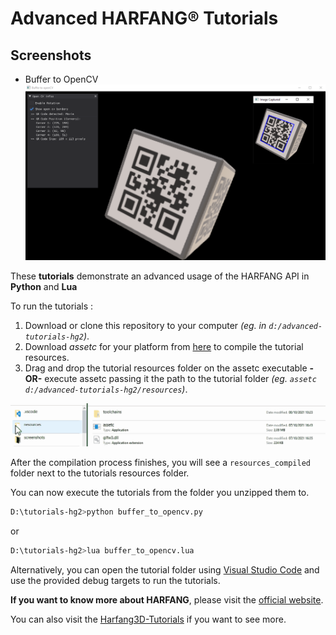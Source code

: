 # Advanced HARFANG® Tutorials

## Screenshots
* Buffer to OpenCV
![Buffer to OpenCV](screenshots/buffer_to_opencv_example.png)


These **tutorials** demonstrate an advanced usage of the HARFANG API in **Python** and **Lua**

To run the tutorials : 

1. Download or clone this repository to your computer _(eg. in `d:/advanced-tutorials-hg2`)_.
2. Download _assetc_ for your platform from [here](https://harfang3d.com/releases) to compile the tutorial resources.
3. Drag and drop the tutorial resources folder on the assetc executable **-OR-** execute assetc passing it the path to the tutorial folder _(eg. `assetc d:/advanced-tutorials-hg2/resources`)_.

![assetc drag & drop](https://github.com/harfang3d/image-storage/raw/main/tutorials/assetc.gif)

After the compilation process finishes, you will see a `resources_compiled` folder next to the tutorials resources folder.

You can now execute the tutorials from the folder you unzipped them to.

```bash
D:\tutorials-hg2>python buffer_to_opencv.py
```
or
```bash
D:\tutorials-hg2>lua buffer_to_opencv.lua
```

Alternatively, you can open the tutorial folder using [Visual Studio Code](https://code.visualstudio.com/) and use the provided debug targets to run the tutorials.

**If you want to know more about HARFANG**, please visit the [official website](https://www.harfang3d.com).

You can also visit the [Harfang3D-Tutorials](https://github.com/harfang3d/tutorials-hg2) if you want to see more.